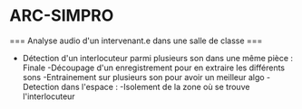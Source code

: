 # ARC-SIMPRO
=== Analyse audio d'un intervenant.e dans une salle de classe ===

- Détection d'un interlocuteur parmi plusieurs son dans une même pièce : Finale
	-Découpage d'un enregistrement pour en extraire les différents sons 
	-Entrainement sur plusieurs son pour avoir un meilleur algo
	-Detection dans l'espace :
		-Isolement de la zone où se trouve l'interlocuteur
